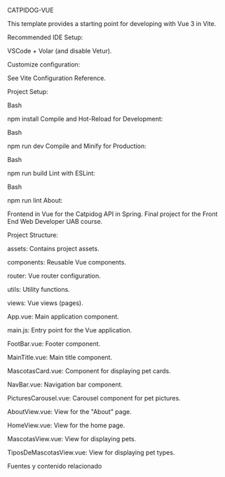 CATPIDOG-VUE

This template provides a starting point for developing with Vue 3 in Vite.

Recommended IDE Setup:

VSCode + Volar (and disable Vetur).

Customize configuration:

See Vite Configuration Reference.

Project Setup:

Bash

npm install
Compile and Hot-Reload for Development:

Bash

npm run dev
Compile and Minify for Production:

Bash

npm run build
Lint with ESLint:

Bash

npm run lint
About:

Frontend in Vue for the Catpidog API in Spring. Final project for the Front End Web Developer UAB course.

Project Structure:

assets: Contains project assets.

components: Reusable Vue components.

router: Vue router configuration.

utils: Utility functions.

views: Vue views (pages).

App.vue: Main application component.

main.js: Entry point for the Vue application.

FootBar.vue: Footer component.

MainTitle.vue: Main title component.

MascotasCard.vue: Component for displaying pet cards.

NavBar.vue: Navigation bar component.

PicturesCarousel.vue: Carousel component for pet pictures.

AboutView.vue: View for the "About" page.

HomeView.vue: View for the home page.

MascotasView.vue: View for displaying pets.

TiposDeMascotasView.vue: View for displaying pet types.


Fuentes y contenido relacionado
